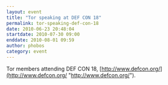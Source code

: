 ```yaml
---
layout: event
title: "Tor speaking at DEF CON 18"
permalink: tor-speaking-def-con-18
date: 2010-06-23 20:48:04
startdate: 2010-07-30 09:00
enddate: 2010-08-01 09:59
author: phobos
category: event
---
```


Tor members attending DEF CON 18, [http://www.defcon.org/](http://www.defcon.org/ "http://www.defcon.org/").
